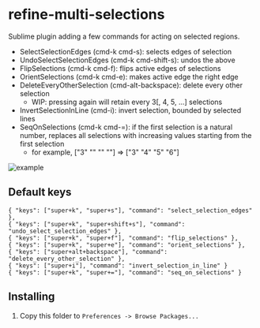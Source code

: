 # refine-multi-selections

Sublime plugin adding a few commands for acting on selected regions.

- SelectSelectionEdges (cmd-k cmd-s): selects edges of selection
- UndoSelectSelectionEdges (cmd-k cmd-shift-s): undos the above
- FlipSelections (cmd-k cmd-f): flips active edges of selections
- OrientSelections (cmd-k cmd-e): makes active edge the right edge
- DeleteEveryOtherSelection (cmd-alt-backspace): delete every other selection
  + WIP: pressing again will retain every 3[, 4, 5, ...] selections
- InvertSelectionInLine (cmd-i): invert selection, bounded by selected lines
- SeqOnSelections (cmd-k cmd-=): if the first selection is a natural number, replaces all selections with increasing values starting from the first selection
  + for example, ["3" "" "" ""] => ["3" "4" "5" "6"]

![example](https://user-images.githubusercontent.com/6273197/32586484-a0a425da-c4b7-11e7-9970-bdaa2bfb7898.gif)

## Default keys

    { "keys": ["super+k", "super+s"], "command": "select_selection_edges" },
    { "keys": ["super+k", "super+shift+s"], "command": "undo_select_selection_edges" },
    { "keys": ["super+k", "super+f"], "command": "flip_selections" },
    { "keys": ["super+k", "super+e"], "command": "orient_selections" },
    { "keys": ["super+alt+backspace"], "command": "delete_every_other_selection" },
    { "keys": ["super+i"], "command": "invert_selection_in_line" }
    { "keys": ["super+k", "super+="], "command": "seq_on_selections" }


## Installing

1. Copy this folder to `Preferences -> Browse Packages...`